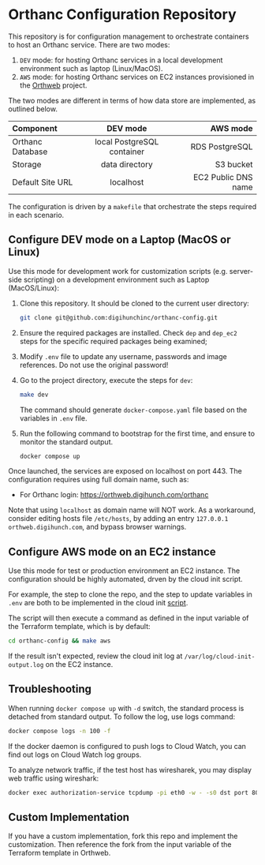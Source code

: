 # Orthanc Configuration Repository

This repository is for configuration management to orchestrate containers to host an Orthanc service. There are two modes:
1. `DEV` mode: for hosting Orthanc services in a local development environment such as laptop (Linux/MacOS).
2. `AWS` mode: for hosting Orthanc services on EC2 instances provisioned in the [Orthweb](https://github.com/digihunch/orthweb) project. 

The two modes are different in terms of how data store are implemented, as outlined below.

| Component              | DEV mode | AWS mode |
| :---------------- | :------: | ----: |
| Orthanc Database |  local PostgreSQL container   | RDS PostgreSQL |
| Storage    |  data directory   | S3 bucket |
| Default Site URL |  localhost   | EC2 Public DNS name |

The configuration is driven by a `makefile` that orchestrate the steps required in each scenario.

## Configure DEV mode on a Laptop (MacOS or Linux)
Use this mode for development work for customization scripts (e.g. server-side scripting) on a development environment such as Laptop (MacOS/Linux):

1. Clone this repository. It should be cloned to the current user directory:
      ```sh
      git clone git@github.com:digihunchinc/orthanc-config.git
      ```

2. Ensure the required packages are installed. Check `dep` and `dep_ec2` steps for the specific required packages being examined;
3. Modify `.env` file to update any username, passwords and image references. Do not use the original password! 
4. Go to the project directory, execute the steps for `dev`: 

      ```sh
      make dev
      ```
      The command should generate `docker-compose.yaml` file based on the variables in `.env` file.

5. Run the following command to bootstrap for the first time, and ensure to monitor the standard output.

      ```sh
      docker compose up
      ```

Once launched, the services are exposed on localhost on port 443. The configuration requires using full domain name, such as:
- For Orthanc login: https://orthweb.digihunch.com/orthanc 

Note that using `localhost` as domain name will NOT work. As a workaround, consider editing hosts file `/etc/hosts`, by adding an entry `127.0.0.1 orthweb.digihunch.com`, and bypass browser warnings.

## Configure AWS mode on an EC2 instance

Use this mode for test or production environment an EC2 instance. The configuration should be highly automated, drven by the cloud init script. 

For example, the step to clone the repo, and the step to update variables in `.env` are both to be implemented in the cloud init [script](https://github.com/digihunch/orthweb/blob/main/terraform/modules/ec2/userdata2.tpl). 

The script will then execute a command as defined in the input variable of the Terraform template, which is by default:
```sh
cd orthanc-config && make aws
```

If the result isn't expected, review the cloud init log at `/var/log/cloud-init-output.log` on the EC2 instance.

## Troubleshooting

When running `docker compose up` with `-d` switch, the standard process is detached from standard output. To follow the log, use logs command:
```sh
docker compose logs -n 100 -f
```
If the docker daemon is configured to push logs to Cloud Watch, you can find out logs on Cloud Watch log groups.

To analyze network traffic, if the test host has wiresharek, you may display web traffic using wireshark:
```sh
docker exec authorization-service tcpdump -pi eth0 -w - -s0 dst port 8000 or src port 8000| wireshark -k -i -
```

## Custom Implementation
If you have a custom implementation, fork this repo and implement the customization. Then reference the fork from the input variable of the Terraform template in Orthweb.
